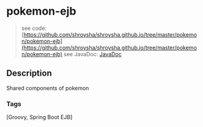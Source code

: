 # pokemon-ejb
> see code: [https://github.com/shroysha/shroysha.github.io/tree/master/pokemon/pokemon-ejb](https://github.com/shroysha/shroysha.github.io/tree/master/pokemon/pokemon-ejb)
> see JavaDoc: [JavaDoc](docs/javadoc/index.html)

## Description
Shared components of pokemon

### Tags
[Groovy, Spring Boot EJB]
